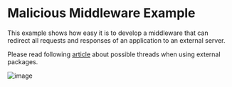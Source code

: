 # Malicious Middleware Example
This example shows how easy it is to develop a middleware that can redirect all requests and responses of an application to an external server.  

Please read following [article](https://alexbierhaus.medium.com/malicious-middleware-in-net-example-8c4f524f4580) about possible threads when using external packages.


![image](https://user-images.githubusercontent.com/18400458/110324526-6362fe80-8016-11eb-9f89-9d035552ec04.png)
